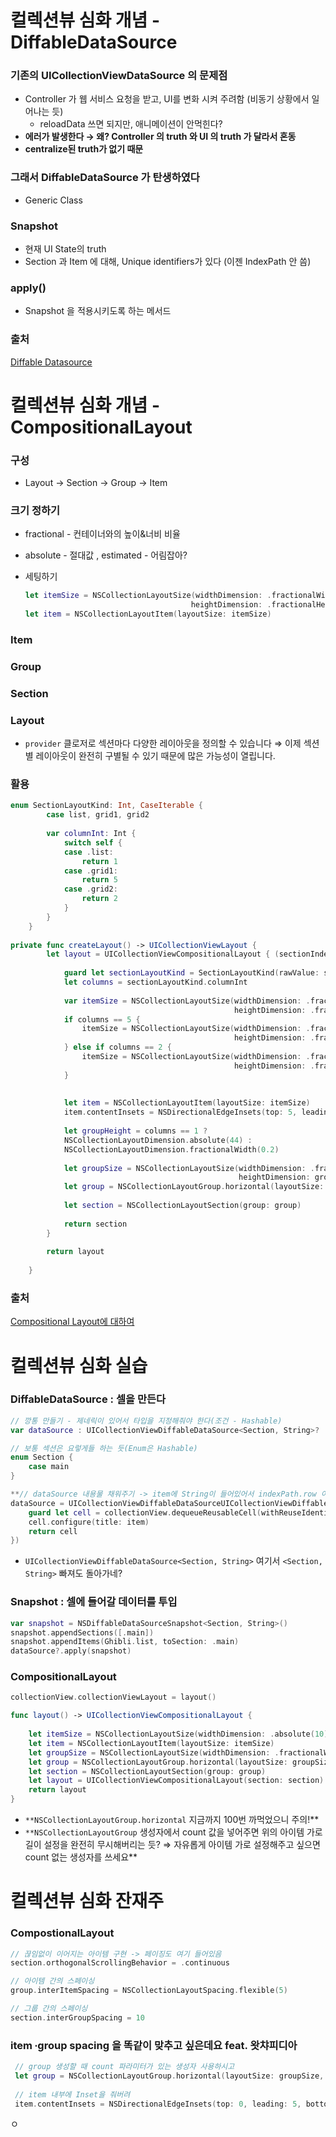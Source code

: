 # 컬렉션뷰 심화 개념 - DiffableDataSource

### 기존의 UICollectionViewDataSource 의 문제점

- Controller 가 웹 서비스 요청을 받고, UI를 변화 시켜 주려함 (비동기 상황에서 일어나는 듯)
    - reloadData 쓰면 되지만, 애니메이션이 안먹힌다?
- **에러가 발생한다 → 왜? Controller 의 truth 와 UI 의 truth 가 달라서 혼동**
- **centralize된 truth가 없기 때문**

### 그래서 DiffableDataSource 가 탄생하였다

- Generic Class
    

### Snapshot

- 현재 UI State의 truth
- Section 과 Item 에 대해, Unique identifiers가 있다 (이젠 IndexPath 안 씀)

### apply()

- Snapshot 을 적용시키도록 하는 메서드
    

### 출처

[Diffable Datasource](https://zeddios.tistory.com/1197)

# 컬렉션뷰 심화 개념 - CompositionalLayout

### 구성


- Layout → Section → Group → Item

### 크기 정하기

- fractional - 컨테이너와의 높이&너비 비율
- absolute - 절대값 , estimated - 어림잡아?
- 세팅하기
    
    ```swift
    let itemSize = NSCollectionLayoutSize(widthDimension: .fractionalWidth(0.2),
                                         heightDimension: .fractionalHeight(1.0))
    let item = NSCollectionLayoutItem(layoutSize: itemSize)
    ```
    

### Item


### Group



### Section


### Layout


- `provider` 클로저로 섹션마다 다양한 레이아웃을 정의할 수 있습니다 ⇒ 이제 섹션별 레이아웃이 완전히 구별될 수 있기 때문에 많은 가능성이 열립니다.

### 활용

```swift
enum SectionLayoutKind: Int, CaseIterable {
        case list, grid1, grid2
        
        var columnInt: Int {
            switch self {
            case .list:
                return 1
            case .grid1:
                return 5
            case .grid2:
                return 2
            }
        }
    }
    
private func createLayout() -> UICollectionViewLayout {
        let layout = UICollectionViewCompositionalLayout { (sectionIndex: Int, layoutEnvironment: NSCollectionLayoutEnvironment) -> NSCollectionLayoutSection? in
            
            guard let sectionLayoutKind = SectionLayoutKind(rawValue: sectionIndex) else {return nil}
            let columns = sectionLayoutKind.columnInt
            
            var itemSize = NSCollectionLayoutSize(widthDimension: .fractionalWidth(1.0),
                                                  heightDimension: .fractionalHeight(1.0))
            if columns == 5 {
                itemSize = NSCollectionLayoutSize(widthDimension: .fractionalWidth(0.2),
                                                  heightDimension: .fractionalHeight(1.0))
            } else if columns == 2 {
                itemSize = NSCollectionLayoutSize(widthDimension: .fractionalWidth(0.5),
                                                  heightDimension: .fractionalHeight(1.0))
            }
            
            
            let item = NSCollectionLayoutItem(layoutSize: itemSize)
            item.contentInsets = NSDirectionalEdgeInsets(top: 5, leading: 5, bottom: 5, trailing: 5)
            
            let groupHeight = columns == 1 ?
            NSCollectionLayoutDimension.absolute(44) :
            NSCollectionLayoutDimension.fractionalWidth(0.2)
            
            let groupSize = NSCollectionLayoutSize(widthDimension: .fractionalWidth(1.0),
                                                   heightDimension: groupHeight)
            let group = NSCollectionLayoutGroup.horizontal(layoutSize: groupSize, repeatingSubitem: item, count: columns)
            
            let section = NSCollectionLayoutSection(group: group)
            
            return section
        }
        
        return layout
        
    }
```

### 출처

[Compositional Layout에 대하여](https://velog.io/@sopt_official/iOS1)



# 컬렉션뷰 심화 실습

### DiffableDataSource : 셀을 만든다

```swift
// 깡통 만들기 - 제네릭이 있어서 타입을 지정해줘야 한다(조건 - Hashable)
var dataSource : UICollectionViewDiffableDataSource<Section, String>?

// 보통 섹션은 요렇게들 하는 듯(Enum은 Hashable)
enum Section {
    case main
}

**// dataSource 내용물 채워주기 -> item에 String이 들어있어서 indexPath.row 이런거 필요없다**
dataSource = UICollectionViewDiffableDataSourceUICollectionViewDiffableDataSource<Section, String>(collectionView: collectionView, cellProvider: { collectionView, indexPath, item in
    guard let cell = collectionView.dequeueReusableCell(withReuseIdentifier: "Case1CollectionViewCell", for: indexPath) as? Case1CollectionViewCell else { return nil}
    cell.configure(title: item)
    return cell
})
```

- `UICollectionViewDiffableDataSource<Section, String>` 여기서 `<Section, String>` 
빠져도 돌아가네?

### Snapshot : 셀에 들어갈 데이터를 투입

```swift
var snapshot = NSDiffableDataSourceSnapshot<Section, String>()
snapshot.appendSections([.main])
snapshot.appendItems(Ghibli.list, toSection: .main)
dataSource?.apply(snapshot)
```

### CompositionalLayout

```swift
collectionView.collectionViewLayout = layout()

func layout() -> UICollectionViewCompositionalLayout {
    
    let itemSize = NSCollectionLayoutSize(widthDimension: .absolute(10), heightDimension: .fractionalHeight(1))
    let item = NSCollectionLayoutItem(layoutSize: itemSize)
    let groupSize = NSCollectionLayoutSize(widthDimension: .fractionalWidth(1), heightDimension: .fractionalHeight(0.35))
    let group = NSCollectionLayoutGroup.horizontal(layoutSize: groupSize, subitem: item, count: 3)
    let section = NSCollectionLayoutSection(group: group)
    let layout = UICollectionViewCompositionalLayout(section: section)
    return layout
}
```

- `**NSCollectionLayoutGroup.horizontal` 지금까지 100번 까먹었으니 주의!**
- `**NSCollectionLayoutGroup` 생성자에서 count 값을 넣어주면 위의 아이템 가로길이 설정을 완전히 무시해버리는 듯? ⇒ 자유롭게 아이템 가로 설정해주고 싶으면 count 없는 생성자를 쓰세요**

# 컬렉션뷰 심화 잔재주

### CompostionalLayout

```swift
// 끊임없이 이어지는 아이템 구현 -> 페이징도 여기 들어있음
section.orthogonalScrollingBehavior = .continuous

// 아이템 간의 스페이싱
group.interItemSpacing = NSCollectionLayoutSpacing.flexible(5)

// 그룹 간의 스페이싱 
section.interGroupSpacing = 10
```

### item ∙group spacing 을 똑같이 맞추고 싶은데요 feat. 왓챠피디아

```swift
 // group 생성할 때 count 파라미터가 있는 생성자 사용하시고
 let group = NSCollectionLayoutGroup.horizontal(layoutSize: groupSize, subitem: item, count: 4)
 
 // item 내부에 Inset을 줘버려
 item.contentInsets = NSDirectionalEdgeInsets(top: 0, leading: 5, bottom: 0, trailing: 5)
```

ㅇ
